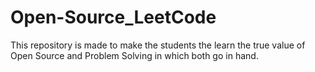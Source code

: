 # Open-Source_LeetCode
This repository is made to make the students the learn the true value of Open Source and Problem Solving in which both go in hand.
